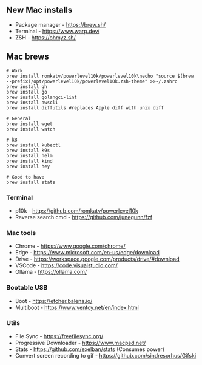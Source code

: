 ## New Mac installs
- Package manager - https://brew.sh/
- Terminal - https://www.warp.dev/
- ZSH - https://ohmyz.sh/

## Mac brews
```
# Work
brew install romkatv/powerlevel10k/powerlevel10k\necho "source $(brew --prefix)/opt/powerlevel10k/powerlevel10k.zsh-theme" >>~/.zshrc
brew install gh
brew install go
brew install golangci-lint
brew install awscli
brew install diffutils #replaces Apple diff with unix diff

# General
brew install wget
brew install watch

# k8
brew install kubectl
brew install k9s
brew install helm
brew install kind
brew install hey

# Good to have
brew install stats
```

### Terminal
- p10k - https://github.com/romkatv/powerlevel10k
- Reverse search cmd - https://github.com/junegunn/fzf

### Mac tools
- Chrome - https://www.google.com/chrome/
- Edge - https://www.microsoft.com/en-us/edge/download
- Drive - https://workspace.google.com/products/drive/#download
- VSCode - https://code.visualstudio.com/
- Ollama - https://ollama.com/

### Bootable USB
- Boot - https://etcher.balena.io/
- Multiboot - https://www.ventoy.net/en/index.html

### Utils
- File Sync - https://freefilesync.org/
- Progressive Downloader - https://www.macpsd.net/
- Stats - https://github.com/exelban/stats (Consumes power)
- Convert screen recording to gif - https://github.com/sindresorhus/Gifski
